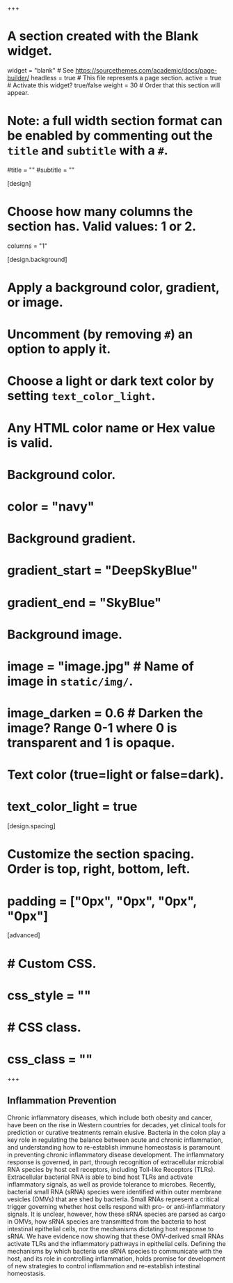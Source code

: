 +++
# A section created with the Blank widget.
widget = "blank"  # See https://sourcethemes.com/academic/docs/page-builder/
headless = true  # This file represents a page section.
active = true  # Activate this widget? true/false
weight = 30  # Order that this section will appear.

# Note: a full width section format can be enabled by commenting out the `title` and `subtitle` with a `#`.
#title = ""
#subtitle = ""

[design]
  # Choose how many columns the section has. Valid values: 1 or 2.
  columns = "1"

[design.background]
  # Apply a background color, gradient, or image.
  #   Uncomment (by removing `#`) an option to apply it.
  #   Choose a light or dark text color by setting `text_color_light`.
  #   Any HTML color name or Hex value is valid.

  # Background color.
  # color = "navy"
  
  # Background gradient.
  # gradient_start = "DeepSkyBlue"
  # gradient_end = "SkyBlue"
  
  # Background image.
  # image = "image.jpg"  # Name of image in `static/img/`.
  # image_darken = 0.6  # Darken the image? Range 0-1 where 0 is transparent and 1 is opaque.

  # Text color (true=light or false=dark).
  # text_color_light = true

[design.spacing]
  # Customize the section spacing. Order is top, right, bottom, left.
  # padding = ["0px", "0px", "0px", "0px"]

[advanced]
#  # Custom CSS. 
#  css_style = ""
#  
#  # CSS class.
#  css_class = ""
+++

## Inflammation Prevention

Chronic inflammatory diseases, which include both obesity and cancer, have been on the rise in Western countries for decades, yet clinical tools for prediction or curative treatments remain elusive. Bacteria in the colon play a key role in regulating the balance between acute and chronic inflammation, and understanding how to re-establish immune homeostasis is paramount in preventing chronic inflammatory disease development. The inflammatory response is governed, in part, through recognition of extracellular microbial RNA species by host cell receptors, including Toll-like Receptors (TLRs). Extracellular bacterial RNA is able to bind host TLRs and activate inflammatory signals, as well as provide tolerance to microbes. Recently, bacterial small RNA (sRNA) species were identified within outer membrane vesicles (OMVs) that are shed by bacteria. Small RNAs represent a critical trigger governing whether host cells respond with pro- or anti-inflammatory signals. It is unclear, however, how these sRNA species are parsed as cargo in OMVs, how sRNA species are transmitted from the bacteria to host intestinal epithelial cells, nor the mechanisms dictating host response to sRNA. We have evidence now showing that these OMV-derived small RNAs activate TLRs and the inflammatory pathways in epithelial cells. Defining the mechanisms by which bacteria use sRNA species to communicate with the host, and its role in controlling inflammation, holds promise for development of new strategies to control inflammation and re-establish intestinal homeostasis. 


